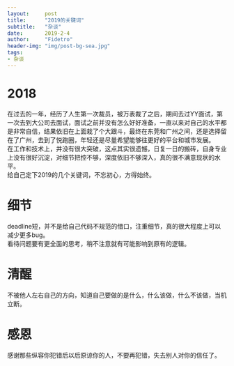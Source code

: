 ```yaml
---
layout:     post
title:      "2019的关键词"
subtitle:   "杂谈"
date:       2019-2-4
author:     "Fidetro"
header-img: "img/post-bg-sea.jpg"
tags:
- 杂谈
---
```


# 2018  

在过去的一年，经历了人生第一次裁员，被万表裁了之后，期间去过YY面试，第一次去到大公司去面试，面试之前并没有怎么好好准备，一直以来对自己的水平都是非常自信，结果依旧在上面栽了个大跟斗，最终在东莞和广州之间，还是选择留在了广州，去到了悦跑圈，年轻还是尽量希望能够往更好的平台和城市发展。  
在工作和技术上，并没有很大突破，这点其实很遗憾，日复一日的搬砖，自身专业上没有很好沉淀，对细节把控不够，深度依旧不够深入，真的很不满意现状的水平。  
给自己定下2019的几个关键词，不忘初心，方得始终。  

# 细节 
deadline短，并不是给自己代码不规范的借口，注重细节，真的很大程度上可以减少更多bug。  
看待问题要有更全面的思考，稍不注意就有可能影响到原有的逻辑。  

# 清醒 
不被他人左右自己的方向，知道自己要做的是什么，什么该做，什么不该做，当机立断。  

# 感恩 
感谢那些纵容你犯错后以后原谅你的人，不要再犯错，失去别人对你的信任了。  


